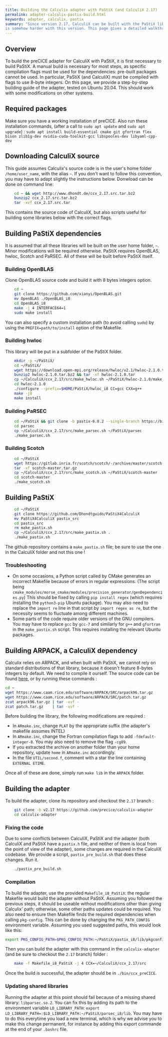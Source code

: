 ```yaml
---
title: Building the Calculix adapter with PaStiX (and CalculiX 2.17)
permalink: adapter-calculix-pastix-build.html
keywords: adapter, calculix, pastix
summary: "Since version 2.17, CalculiX can be built with the PaStiX library to increase performance with CUDA. Building the preCICE adapter
is somehow harder with this version. This page gives a detailed walkthrough to build the modified adapter."
---
```


## Overview

To build the preCICE adapter for CalculiX with PaStiX, it is first necessary to build PaStiX. A manual build is necessary for most steps, as specific compilation flags must be used for the dependencies: pre-built packages cannot be used. In particular, PaStiX (and CalculiX) must be compiled with flags to use 8-byte integers. On this page, we provide a step-by-step building guide of the adapter, tested on Ubuntu 20.04.
This should work with some modifications on other systems.

## Required packages

Make sure you have a working installation of preCICE. Also run these installation commands, (after a call to `sudo apt update` and `sudo apt upgrade`) :
`sudo apt install build-essential cmake git gfortran flex bison zlib1g-dev nvidia-cuda-toolkit-gcc libspooles-dev libyaml-cpp-dev`

## Downloading CalculiX source

This guide assumes Calculix's source code is in the user's home folder `/home/user_name`, with the alias `~`. If you don't want to follow this convention, you may have to adapt slightly the instructions below. Donwload can be done on command line:

```bash
    cd ~ && wget http://www.dhondt.de/ccx_2.17.src.tar.bz2
    bunzip2 ccx_2.17.src.tar.bz2
    tar -xvf ccx_2.17.src.tar

```

This contains the source code of CalculiX, but also scripts useful for building some libraries below with the correct flags.

## Building PaStiX dependencies

It is assumed that all these libraries will be built on the user home folder, `~`. Minor modifications will be required otherwise.
PaStiX requires OpenBLAS, hwloc, Scotch and PaRSEC. All of these will be built before PaStiX itself.

### Building OpenBLAS

Clone OpenBLAS source code and build it with 8 bytes integers option.

```bash
    cd ~ 
    git clone https://github.com/xianyi/OpenBLAS.git 
    mv OpenBLAS ./OpenBLAS_i8
    cd OpenBLAS_i8 
    make -j 4 INTERFACE64=1 
    sudo make install

```

You can also specify a custom installation path (to avoid calling `sudo`) by using the `PREFIX=path/to/install` option of the Makefile.

### Building hwloc

This library will be put in a subfolder of the PaStiX folder.

```bash
    mkdir -p ~/PaStiX/ 
    cd ~/PaStiX/ 
    wget https://download.open-mpi.org/release/hwloc/v2.1/hwloc-2.1.0.tar.bz2
    bunzip2 hwloc-2.1.0.tar.bz2 && tar -xf hwloc-2.1.0.tar
    cp ~/CalculiX/ccx_2.17/src/make_hwloc.sh ~/PaStiX/hwloc-2.1.0/make_hwloc.sh
    cd hwloc-2.1.0
    ./configure --prefix=$HOME/PaStiX/hwloc_i8 CC=gcc CXX=g++
    make -j8
    make install

```

### Building PaRSEC

```bash
    cd ~/PaStiX && git clone -b pastix-6.0.2 --single-branch https://bitbucket.org/mfaverge/parsec.git
    cd parsec
    cp ~/CalculiX/ccx_2.17/src/make_parsec.sh ~/PaStiX/parsec
    ./make_parsec.sh

```

### Building Scotch

```bash
    cd ~/PaStiX
    wget https://gitlab.inria.fr/scotch/scotch/-/archive/master/scotch-master.tar.gz
    tar -xf scotch-master.tar.gz
    cp ~/CalculiX/ccx_2.17/src/make_scotch.sh ~/PaStiX/scotch-master
    cd scotch-master
    ./make_scotch.sh

```

## Building PaStiX

```bash
    cd ~/PaStiX
    git clone https://github.com/Dhondtguido/PaStiX4CalculiX 
    mv PaStiX4CalculiX pastix_src
    cd pastix_src
    rm make_pastix.sh
    cp ~/CalculiX/ccx_2.17/src/make_pastix.sh .
    ./make_pastix.sh

```

The github repository contains a `make_pastix.sh` file; be sure to use the one in the CalculiX folder and not this one !

### Troubleshooting

- On some occasions, a Python script called by CMake generates an incorrect Makefile because of errors in regular expressions. (The script being `cmake_modules/morse_cmake/modules/precision_generator/genDependencies.py`) This should be fixed by calling `pip install regex` (which requires installing the `python3-pip` Ubuntu package). You may also need to replace the `import re` line in that script by `import regex as re`, but the necessity seems to fluctuate among different machines.
- Some parts of the code require older versions of the GNU compilers. You may have to replace `gcc` by `gcc-7` and similarly for `g++` and `gfortran` in the `make_pastix.sh` script. This requires installing the relevant Ubuntu packages.

## Building ARPACK, a CalculiX dependency

Calculix relies on ARPACK, and when built with PaStiX, we cannot rely on standard distributions of that library, because it doesn't feature 8-bytes integers by default. We need to compile it ourself. The source code can be found [here](https://www.caam.rice.edu/software/ARPACK/), or by running these commands :

```bash
cd ~
wget https://www.caam.rice.edu/software/ARPACK/SRC/arpack96.tar.gz
wget https://www.caam.rice.edu/software/ARPACK/SRC/patch.tar.gz
zcat arpack96.tar.gz | tar -xvf -
zcat patch.tar.gz    | tar -xvf -

```

Before building the library, the following modifications are required :

- In `ARmake.inc`, change `PLAT` by the appropriate suffix (the adapter's makefile assumes INTEL)
- In `ARmake.inc`, change the Fortran compilation flags to add `-fdefault-integer-8`. You may also need to remove the flag `-cg89`.
- If you extracted the archive on another folder than your home repository, update `home` in `ARmake.inc` accordingly.
- In the file `UTIL/second.f`, comment with a star the line containing `EXTERNAL ETIME`.

Once all of these are done, simply run `make lib` in the `ARPACK` folder.

## Building the adapter

To build the adapter, clone its repository and checkout the `2.17` branch :

```bash
    git clone -b v2.17 https://github.com/precice/calculix-adapter
    cd calculix-adapter
```

### Fixing the code

Due to some conflicts between CalculiX, PaStiX and the adapter (both CalculiX and PaStiX have a `pastix.h` file, and neither of them is local from the point of view of the adapter), some changes are required in the CalculiX codebase. We provide a script, `pastix_pre_build.sh` that does these changes. Run it.

```bash
    ./pastix_pre_build.sh
```

### Compilation

To build the adapter, use the provided `Makefile_i8_PaStiX`: the regular Makefile would build the adapter without PaStiX. Assuming you followed the previous steps, it should be useable without modifications other than giving Calculix' path; otherwise, some other paths updates could be required. You also need to ensure then Makefile finds the required dependencies when calling `pkg-config`. This can be done by changing the `PKG_PATH_CONFIG` environment variable. Assuming you used suggested paths, this would look like this:
```bash
export PKG_CONFIG_PATH=$PKG_CONFIG_PATH:~/PaStiX/pastix_i8/lib/pkgconfig/:~/PaStiX/hwloc_i8/lib/pkgconfig/:~/PaStiX/parsec_i8/lib/pkgconfig/
```

Then you can build the adapter with this command in the `calculix-adapter` (and be sure to checkout the `2.17` branch) folder :

```bash
    make -f Makefile_i8_PaStiX -j 4 CCX=~/CalculiX/ccx_2.17/src
```

Once the build is successful, the adapter should be in `./bin/ccx_preCICE`.

### Updating shared libraries

Running the adapter at this point should fail because of a missing shared library: `libparsec.so.2`. You can fix this by adding its path to the environment variable `LD_LIBRARY_PATH`: `export LD_LIBRARY_PATH=:$LD_LIBRARY_PATH:~/PaStiX/parsec_i8/lib`. You may have to do this everytime you load a new terminal, which is why we advise you to make this change permanent, for instance by adding this export commande at the end of your `.bashrc` file.
